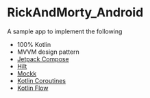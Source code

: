 # RickAndMorty_Android

A sample app to implement the following 

* 100% Kotlin
* MVVM design pattern
* [Jetpack Compose](https://developer.android.com/jetpack/compose?gclid=CjwKCAjwtIaVBhBkEiwAsr7-c29cmE0cE86Oerx70TFQ_Mtt29hiewZtE3pj-elmkKeRdW6oAr0DyRoC6wQQAvD_BwE&gclsrc=aw.ds)
* [Hilt](https://developer.android.com/training/dependency-injection/hilt-android)
* [Mockk](https://mockk.io/)
* [Kotlin Coroutines](https://developer.android.com/kotlin/coroutines?gclid=CjwKCAjwtIaVBhBkEiwAsr7-c4oMLjBNFjUpg6vV-YJoAH8pkWg2t0cnHweFj-BrCRZa7aL-zg-zVBoC-mYQAvD_BwE&gclsrc=aw.ds)
* [Kotlin Flow](https://developer.android.com/kotlin/flow)
